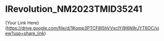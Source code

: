# IRevolution_NM2023TMID35241
{Your Link Here}(https://drive.google.com/file/d/1Komp3PTCF8I5hVVxclYj9I6N9rJYT6OC/view?usp=share_link)
